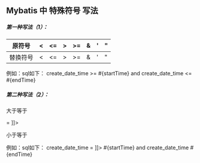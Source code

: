 ## Mybatis 中 特殊符号 写法

##### 第一种写法（1）：

|原符号  |     <    |    <=  |    >   |    >=   |    &    |    '   |     "|
|---|---|---|---|---|---|---|---|
|替换符号   | &lt;   | &lt;=  | &gt;   | &gt;=  | &amp;  | &apos;|  &quot;|

例如：sql如下：
create_date_time &gt;= #{startTime} and  create_date_time &lt;= #{endTime}

##### 第二种写法（2）：
大于等于
<![CDATA[ >= ]]>
小于等于
<![CDATA[ <= ]]>
例如：sql如下：
create_date_time <![CDATA[ >= ]]> #{startTime} and  create_date_time <![CDATA[ <= ]]> #{endTime}
